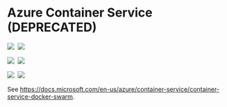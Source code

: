 # Azure Container Service (DEPRECATED)

<IMG SRC="https://azurequickstartsservice.blob.core.windows.net/badges/101-acs-swarm/PublicLastTestDate.svg" />&nbsp;
<IMG SRC="https://azurequickstartsservice.blob.core.windows.net/badges/101-acs-swarm/PublicDeployment.svg" />&nbsp;

<IMG SRC="https://azurequickstartsservice.blob.core.windows.net/badges/101-acs-swarm/FairfaxLastTestDate.svg" />&nbsp;
<IMG SRC="https://azurequickstartsservice.blob.core.windows.net/badges/101-acs-swarm/FairfaxDeployment.svg" />&nbsp;

<IMG SRC="https://azurequickstartsservice.blob.core.windows.net/badges/101-acs-swarm/BestPracticeResult.svg" />&nbsp;
<IMG SRC="https://azurequickstartsservice.blob.core.windows.net/badges/101-acs-swarm/CredScanResult.svg" />&nbsp;

See https://docs.microsoft.com/en-us/azure/container-service/container-service-docker-swarm.

